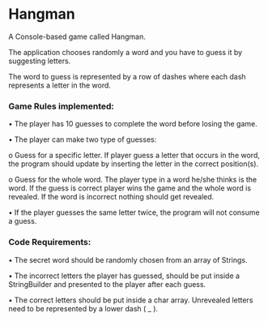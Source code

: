# Hangman
A Console-based game called Hangman.

The application chooses randomly a word and you have to guess it by suggesting letters.

The word to guess is represented by a row of dashes where each dash represents a letter in the word.

### Game Rules implemented:
• The player has 10 guesses to complete the word before losing the game.

• The player can make two type of guesses:

  o Guess for a specific letter. If player guess a letter that occurs in the word, the program should update by inserting the letter in the correct position(s).

  o Guess for the whole word. The player type in a word he/she thinks is the word. If the guess is correct player wins the game and the whole word is revealed. If the word is incorrect nothing should get revealed.

• If the player guesses the same letter twice, the program will not consume a guess.

### Code Requirements:
• The secret word should be randomly chosen from an array of Strings.

• The incorrect letters the player has guessed, should be put inside a StringBuilder and presented to the player after each guess.

• The correct letters should be put inside a char array. Unrevealed letters need to be represented by a lower dash ( _ ).
